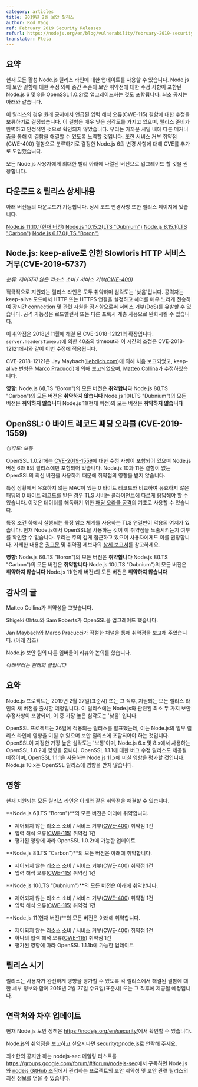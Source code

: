 ```yaml
---
category: articles
title: 2019년 2월 보안 릴리스
author: Rod Vagg
ref: February 2019 Security Releases
refurl: https://nodejs.org/en/blog/vulnerability/february-2019-security-releases
translator: Fleta
---
```


<!--
## Summary

Updates are now available for all active Node.js release lines. In addition to fixes for security flaws in Node.js, they also include upgrades of Node.js 6 and 8 to OpenSSL 1.0.2r which contains a fix for a moderate severity security vulnerability. The original announcement is included below.

For these releases, we have decided to withhold the fix for the Misinterpretation of Input (CWE-115) flaw mentioned in the original announcement. This flaw is very low severity and we are not satisfied that we had a complete and stable fix ready for release. We will be seeking to address this flaw via alternate mechanisms in the near future. In addition, we have introduced an additional CVE for a change in Node.js 6 that we have decided to classify as a Denial of Service (CWE-400) flaw.

We recommend that all Node.js users upgrade to a version listed below as soon as possible.
-->

## 요약 

현재 모든 활성 Node.js 릴리스 라인에 대한 업데이트를 사용할 수 있습니다. Node.js의 보안 결함에 대한 수정 외에 중간 수준의 보안 취약점에 대한 수정 사항이 포함된 Node.js 6 및 8을 OpenSSL 1.0.2r로 업그레이드하는 것도 포함됩니다. 최초 공지는 아래와 같습니다.

이 릴리스의 경우 원래 공지에서 언급된 입력 해석 오류(CWE-115) 결함에 대한 수정을 보류하기로 결정했습니다. 이 결함은 매우 낮은 심각도를 가지고 있으며, 릴리스 준비가 완벽하고 안정적인 것으로 확인되지 않았습니다. 우리는 가까운 시일 내에 다른 메커니즘을 통해 이 결함을 해결할 수 있도록 노력할 것입니다. 또한 서비스 거부 취약점(CWE-400) 결함으로 분류하기로 결정한 Node.js 6의 변경 사항에 대해 CVE를 추가로 도입했습니다.

모든 Node.js 사용자에게 최대한 빨리 아래에 나열된 버전으로 업그레이드 할 것을 권장합니다.

<!-- 
## Downloads & release details

Downloads are available for the following versions. Details of code changes can also be found on each release page.

[Node.js 11.10.1 (Current)](https://nodejs.org/en/blog/release/v11.10.1)
[Node.js 10.15.2 (LTS "Dubnium")](https://nodejs.org/en/blog/release/v10.15.2)
[Node.js 8.15.1 (LTS "Carbon")](https://nodejs.org/en/blog/release/v8.15.1)
[Node.js 6.17.0 (LTS "Boron")](https://nodejs.org/en/blog/release/v6.17.0)
-->

## 다운로드 & 릴리스 상세내용

아래 버전들의 다운로드가 가능합니다. 상세 코드 변경사항 또한 릴리스 페이지에 있습니다.

[Node.js 11.10.1(현재 버전)](https://nodejs.org/en/blog/release/v11.10.1)
[Node.js 10.15.2(LTS "Dubnium")](https://nodejs.org/en/blog/release/v10.15.2)
[Node.js 8.15.1(LTS "Carbon")](https://nodejs.org/en/blog/release/v8.15.1)
[Node.js 6.17.0(LTS "Boron")](https://nodejs.org/en/blog/release/v6.17.0)

<!--
## Node.js: Slowloris HTTP Denial of Service with keep-alive (CVE-2019-5737)

_Categorization: Uncontrolled Resource Consumption / Denial of Service ([CWE-400](https://cwe.mitre.org/data/definitions/400.html))_

All actively supported release lines are vulnerable and the severity is LOW. An attacker can cause a Denial of Service (DoS) by establishing an HTTP or HTTPS connection in keep-alive mode and by sending headers very slowly thereby keeping the connection and associated resources alive for a long period of time. Attack potential is mitigated by the use of a load balancer or other proxy layer.

This vulnerability is an extension of CVE-2018-12121, addressed in November, 2018. The 40 second timeout and its adjustment by `server.headersTimeout` apply to this fix as in CVE-2018-12121.

CVE-2018-12121 originally reported by Jan Maybach ([liebdich.com](https://liebdich.com/)), keep-alive variant reported by [Marco Pracucci](https://twitter.com/pracucci)), fixed by [Matteo Collina](https://twitter.com/matteocollina).

*Impact:*
  All versions of Node.js 6 (LTS "Boron") *are* vulnerable
  All versions of Node.js 8 (LTS "Carbon") *are NOT* vulnerable
  All versions of Node.js 10 (LTS "Dubnium") *are NOT* vulnerable
  All versions of Node.js 11 (Current) *are NOT* vulnerable
-->

## Node.js: keep-alive로 인한 Slowloris HTTP 서비스 거부(CVE-2019-5737)

_분류: 제어되지 않은 리소스 소비 / 서비스 거부([CWE-400](https://cwe.mitre.org/data/definitions/400.html))_

적극적으로 지원되는 릴리스 라인은 모두 취약하며 심각도는 '낮음'입니다. 공격자는 keep-alive 모드에서 HTTP 또는 HTTPS 연결을 설정하고 헤더를 매우 느리게 전송하여 장시간 connection 및 관련 자원을 점거함으로써 서비스 거부(DoS)를 유발할 수 있습니다. 공격 가능성은 로드밸런서 또는 다른 프록시 계층 사용으로 완화시킬 수 있습니다.

이 취약점은 2018년 11월에 해결 된 CVE-2018-12121의 확장입니다. `server.headersTimeout`에 의한 40초의 timeout과 이 시간의 조정은 CVE-2018-12121에서와 같이 이번 수정에 적용됩니다.

CVE-2018-12121은 Jay Maybach([liebdich.com](https://liebdich.com/))에 의해 처음 보고되었고, keep-alive 변형은 [Marco Pracucci](https://twitter.com/pracucci))에 의해 보고되었으며, [Matteo Collina](https://twitter.com/matteocollina)가 수정하였습니다.

**영향:**
  Node.js 6(LTS "Boron")의 모든 버전은 **취약합니다**
  Node.js 8(LTS "Carbon")의 모든 버전은 **취약하지 않습니다**
  Node.js 10(LTS "Dubnium")의 모든 버전은 **취약하지 않습니다**
  Node.js 11(현재 버전)의 모든 버전은 **취약하지 않습니다**

<!--
## OpenSSL: 0-byte record padding oracle (CVE-2019-1559)

_Severity: MODERATE_

OpenSSL 1.0.2r contains a fix for [CVE-2019-1559](https://www.openssl.org/news/secadv/20190226.txt) and is included in the releases for Node.js versions 6 and 8 only. Node.js 10 and 11 are not impacted by this vulnerability as they use newer versions of OpenSSL which do not contain the flaw.

Under certain circumstances, a TLS server can be forced to respond differently to a client if a zero-byte record is received with an invalid padding compared to a zero-byte record with an invalid MAC. This can be used as the basis of a [padding oracle attack](https://en.wikipedia.org/wiki/Padding_oracle_attack) to decrypt data.

Only TLS connections using certain ciphersuites executing under certain conditions are exploitable. We are currently unable to determine whether the use of OpenSSL in Node.js exposes this vulnerability. We are taking a cautionary approach and recommend the same for users. For more information, see the [advisory](https://www.openssl.org/news/secadv/20190226.txt) and a [detailed write-up](https://github.com/RUB-NDS/TLS-Padding-Oracles) by the reporters of the vulnerability.

**Impact:**

All versions of Node.js 6 (LTS "Boron") **are** vulnerable
All versions of Node.js 8 (LTS "Carbon") **are** vulnerable
All versions of Node.js 10 (LTS "Dubnium") **are** NOT vulnerable
All versions of Node.js 11 (Current) **are NOT** vulnerable
-->

## OpenSSL: 0 바이트 레코드 패딩 오라클 (CVE-2019-1559)

_심각도: 보통_

OpenSSL 1.0.2r에는 [CVE-2019-1559](https://www.openssl.org/news/secadv/20190226.txt)에 대한 수정 사항이 포함되어 있으며 Node.js 버전 6과 8의 릴리스에만 포함되어 있습니다. Node.js 10과 11은 결함이 없는 OpenSSL의 최신 버전을 사용하기 때문에 취약점의 영향을 받지 않습니다.

특정 상황에서 유효하지 않는 MAC이 있는 0 바이트 레코드와 비교하여 유효하지 않은 패딩의 0 바이트 레코드를 받은 경우 TLS 서버는 클라이언트에 다르게 응답해야 할 수 있습니다. 이것은 데이터를 해독하기 위한 [패딩 오라클 공격](https://en.wikipedia.org/wiki/Padding_oracle_attack)의 기초로 사용할 수 있습니다.

특정 조건 하에서 실행되는 특정 암호 체계를 사용하는 TLS 연결만이 악용의 여지가 있습니다. 현재 Node.js에서 OpenSSL을 사용하는 것이 이 취약점을 노출시키는지 여부를 확인할 수 없습니다. 우리는 주의 깊게 접근하고 있으며 사용자에게도 이를 권장합니다. 자세한 내용은 [권고문](https://www.openssl.org/news/secadv/20190226.txt) 및 취약점 제보자의 [상세 보고서](https://github.com/RUB-NDS/TLS-Padding-Oracles)를 참고하세요.

**영향:**
  Node.js 6(LTS "Boron")의 모든 버전은 **취약합니다**
  Node.js 8(LTS "Carbon")의 모든 버전은 **취약합니다**
  Node.js 10(LTS "Dubnium")의 모든 버전은 **취약하지 않습니다**
  Node.js 11(현재 버전)의 모든 버전은 **취약하지 않습니다**

<!--
## Acknowledgements

Matteo Collina for vulnerability fixes.

Shigeki Ohtsu and Sam Roberts for the OpenSSL upgrade.

Jan Maybach and Marco Pracucci for reporting vulnerabilities via the appropriate channels (see below).

Other members of the Node.js security team for reviews and discussion.

Original post is included below
-->

## 감사의 글

Matteo Collina가 취약성을 고쳤습니다.

Shigeki Ohtsu와 Sam Roberts가 OpenSSL을 업그레이드 했습니다.

Jan Maybach와 Marco Pracucci가 적절한 채널을 통해 취약점을 보고해 주었습니다. (아래 참조)

Node.js 보안 팀의 다른 멤버들이 리뷰와 논의를 했습니다.

*_아래부터는 원래의 글입니다_*

<!--
## Summary

The Node.js project will release new versions of all supported release lines on, or shortly after, Wednesday, February 27th, 2019 UTC. These releases will incorporate at least two security fixes specific to Node.js, the highest severity of which is 'low'.

The OpenSSL project has announced [releases](https://mta.openssl.org/pipermail/openssl-announce/2019-February/000145.html) for the 26th which may impact some release lines of Node.js and require inclusion in our security releases. The highest severity indicated by OpenSSL is ['moderate'](https://www.openssl.org/policies/secpolicy.html#moderate) and impacts OpenSSL 1.0.2 which is used by Node.js 6.x and 8.x. A bug-fix release for OpenSSL 1.1.1 will also be made available and we will assess the impact, if any, on Node.js 11.x which uses this version. Node.js 10.x will not be impacted by the OpenSSL releases.
-->

## 요약 

Node.js 프로젝트는 2019년 2월 27일(표준시) 또는 그 직후, 지원되는 모든 릴리스 라인의 새 버전을 출시할 예정입니다. 이 릴리스에는 Node.js와 관련된 최소 두 가지 보안 수정사항이 포함되며, 이 중 가장 높은 심각도는 '낮음' 입니다. 

OpenSSL 프로젝트는 26일에 적용되는 릴리스를 발표했는데, 이는 Node.js의 일부 릴리스 라인에 영향을 미칠 수 있으며 보안 릴리스에 포함되어야 하는 것입니다. OpenSSL이 지정한 가장 높은 심각도는 '보통'이며, Node.js 6.x 및 8.x에서 사용하는 OpenSSL 1.0.2에 영향을 줍니다. OpenSSL 1.1.1에 대한 버그 수정 릴리스도 제공될 예정이며, OpenSSL 1.1.1을 사용하는 Node.js 11.x에 미칠 영향을 평가할 것입니다. Node.js 10.x는 OpenSSL 릴리스에 영향을 받지 않습니다.

<!--
## Impact

Releases for all actively supported release lines will be made available to fix the following vulnerabilities.

All versions of **Node.js 6 (LTS "Boron")** are vulnerable to:
  * 1 Uncontrolled Resource Consumption / Denial of Service ([CWE-400](https://cwe.mitre.org/data/definitions/400.html)) vulnerability
  * 1 Misinterpretation of Input ([CWE-115](https://cwe.mitre.org/data/definitions/115.html)) vulnerability
  * Possible update to OpenSSL 1.0.2r depending on assessed impact

All versions of **Node.js 8 (LTS "Carbon")** are vulnerable to:
  * 1 Uncontrolled Resource Consumption / Denial of Service ([CWE-400](https://cwe.mitre.org/data/definitions/400.html)) vulnerability
  * 1 Misinterpretation of Input ([CWE-115](https://cwe.mitre.org/data/definitions/115.html)) vulnerability
  * Possible update to OpenSSL 1.0.2r depending on assessed impact

All versions of **Node.js 10 (LTS "Dubnium")** are vulnerable to:
  * 1 Uncontrolled Resource Consumption / Denial of Service ([CWE-400](https://cwe.mitre.org/data/definitions/400.html)) vulnerability
  * 1 Misinterpretation of Input ([CWE-115](https://cwe.mitre.org/data/definitions/115.html)) vulnerability

All versions of **Node.js 11 (Current)** are vulnerable to:
  * 1 Uncontrolled Resource Consumption / Denial of Service ([CWE-400](https://cwe.mitre.org/data/definitions/400.html)) vulnerability
  * 1 Misinterpretation of Input ([CWE-115](https://cwe.mitre.org/data/definitions/115.html)) vulnerability
  * Possible update to OpenSSL 1.1.1b depending on assessed impact
-->

## 영향

현재 지원되는 모든 릴리스 라인은 아래와 같은 취약점을 해결할 수 있습니다.

**Node.js 6(LTS "Boron")**의 모든 버전은 아래에 취약합니다.
  * 제어되지 않는 리소스 소비 / 서비스 거부([CWE-400](https://cwe.mitre.org/data/definitions/400.html)) 취약점 1건
  * 입력 해석 오류([CWE-115](https://cwe.mitre.org/data/definitions/115.html)) 취약점 1건
  * 평가된 영향에 따라 OpenSSL 1.0.2r에 가능한 업데이트

**Node.js 8(LTS "Carbon")**의 모든 버전은 아래에 취약합니다.
  * 제어되지 않는 리소스 소비 / 서비스 거부([CWE-400](https://cwe.mitre.org/data/definitions/400.html)) 취약점 1건
  * 입력 해석 오류([CWE-115](https://cwe.mitre.org/data/definitions/115.html)) 취약점 1건

**Node.js 10(LTS "Dubnium")**의 모든 버전은 아래에 취약합니다.
  * 제어되지 않는 리소스 소비 / 서비스 거부([CWE-400](https://cwe.mitre.org/data/definitions/400.html)) 취약점 1건
  * 입력 해석 오류([CWE-115](https://cwe.mitre.org/data/definitions/115.html)) 취약점 1건

**Node.js 11(현재 버전)**의 모든 버전은 아래에 취약합니다.
  * 제어되지 않는 리소스 소비 / 서비스 거부([CWE-400](https://cwe.mitre.org/data/definitions/400.html)) 취약점 1건
  * 하나의 입력 해석 오류([CWE-115](https://cwe.mitre.org/data/definitions/115.html)) 취약점 1건
  * 평가된 영향에 따라 OpenSSL 1.1.1b에 가능한 업데이트

<!--
## Release timing

Releases will be available at, or shortly after, Wednesday, February 27th, 2019 UTC, along with disclosure of the details for the flaws addressed in each release in order to allow for complete impact assessment by users.
-->

## 릴리스 시기

릴리스는 사용자가 완전하게 영향을 평가할 수 있도록 각 릴리스에서 해결된 결함에 대한 세부 정보와 함께 2019년 2월 27일 수요일(표준시) 또는 그 직후에 제공될 예정입니다.

<!--
## Contact and future updates

The current Node.js security policy can be found at https://nodejs.org/en/security/.

Please contact security@nodejs.org if you wish to report a vulnerability in Node.js.

Subscribe to the low-volume announcement-only nodejs-sec mailing list at https://groups.google.com/forum/#!forum/nodejs-sec to stay up to date on security vulnerabilities and security-related releases of Node.js and the projects maintained in the [nodejs GitHub organization](https://github.com/nodejs/).
-->

## 연락처와 차후 업데이트

현재 Node.js 보안 정책은 <https://nodejs.org/en/security/>에서 확인할 수 있습니다.

Node.js의 취약점을 보고하고 싶으시다면 <security@node.js>로 연락해 주세요.

최소한의 공지만 하는 nodejs-sec 메일링 리스트를 <https://groups.google.com/forum/#!forum/nodejs-sec>에서 구독하면 Node.js와 [nodejs GitHub 조직](https://github.com/nodejs/)에서 관리하는 프로젝트의 보안 취약성 및 보안 관련 릴리스의 최신 정보를 얻을 수 있습니다.
